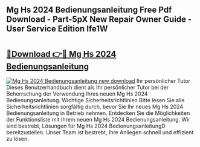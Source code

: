## Mg Hs 2024 Bedienungsanleitung Free Pdf Download - Part-5pX New Repair Owner Guide - User Service Edition Ife1W

# <h2><a href="http://df31jd.blite.top/?on=Mg+Hs+2024+Bedienungsanleitung">🔗Download 👉🔴 Mg Hs 2024 Bedienungsanleitung</a></h2>

[![Mg Hs 2024 Bedienungsanleitung new download](https://i.imgur.com/lujVjoI.png)](http://df31jd.blite.top/?on=Mg+Hs+2024+Bedienungsanleitung)
Ihr persönlicher Tutor Dieses Benutzerhandbuch dient als Ihr persönlicher Tutor bei der Beherrschung der Verwendung Ihres neuen Mg Hs 2024 Bedienungsanleitung. Wichtige Sicherheitsrichtlinien Bitte lesen Sie alle Sicherheitsrichtlinien sorgfältig durch, bevor Sie Ihr neues Mg Hs 2024 Bedienungsanleitung in Betrieb nehmen. Entdecken Sie die Möglichkeiten der Funktionsliste mit Ihrem neuen Mg Hs 2024 Bedienungsanleitung. Wir sind bestrebt, Lösungen für Mg Hs 2024 BedienungsanleitungD bereitzustellen. Unser Team ist bestrebt, Ihre Anliegen schnell und effizient zu lösen.
